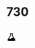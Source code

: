 # 730
## <svg class="gb_E" focusable="false" height="24px" viewBox="0 -960 960 960" width="24px"> <path d="M209-120q-42 0-70.5-28.5T110-217q0-14 3-25.5t9-21.5l228-341q10-14 15-31t5-34v-110h-20q-13 0-21.5-8.5T320-810q0-13 8.5-21.5T350-840h260q13 0 21.5 8.5T640-810q0 13-8.5 21.5T610-780h-20v110q0 17 5 34t15 31l227 341q6 9 9.5 20.5T850-217q0 41-28 69t-69 28H209Zm221-660v110q0 26-7.5 50.5T401-573L276-385q-6 8-8.5 16t-2.5 16q0 23 17 39.5t42 16.5q28 0 56-12t80-47q69-45 103.5-62.5T633-443q4-1 5.5-4.5t-.5-7.5l-78-117q-15-21-22.5-46t-7.5-52v-110H430Z"></path> </svg>